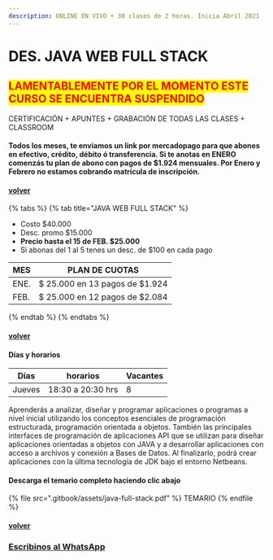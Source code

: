 ```yaml
---
description: ONLINE EN VIVO + 30 clases de 2 horas. Inicia Abril 2021 - Finaliza Enero 2022
---
```


# DES. JAVA WEB FULL STACK

## <mark style="color:red;">LAMENTABLEMENTE POR EL MOMENTO ESTE CURSO SE ENCUENTRA SUSPENDIDO</mark>

CERTIFICACIÓN + APUNTES + GRABACIÓN DE TODAS LAS CLASES + CLASSROOM

#### Todos los meses, te enviamos un link por mercadopago para que abones en efectivo, crédito, débito ó transferencia. Si te anotas en ENERO comenzás tu plan de abono con pagos de $1.924 mensuales. Por Enero y Febrero no estamos cobrando matrícula de inscripción.

#### [volver](./)

{% tabs %}
{% tab title="JAVA WEB FULL STACK" %}
* Costo $40.000
* Desc. promo  $15.000
* **Precio hasta el 15 de FEB. $25.000**
* Si abonas del 1 al 5 tenes un desc. de $100 en cada pago

| MES  | PLAN DE CUOTAS                 |
| ---- | ------------------------------ |
| ENE. | $ 25.000 en 13 pagos de $1.924 |
| FEB. | $ 25.000 en 12 pagos de $2.084 |
{% endtab %}
{% endtabs %}

#### [volver](./)

#### Días y horarios

| Días   | horarios          | Vacantes |
| ------ | ----------------- | -------- |
| Jueves | 18:30 a 20:30 hrs | 8        |

Aprenderás a analizar, diseñar y programar aplicaciones o programas a nivel inicial utilizando los conceptos esenciales de programación estructurada, programación orientada a objetos. También las principales interfaces de programación de aplicaciones API que se utilizan para diseñar aplicaciones orientadas a objetos con JAVA y a desarrollar aplicaciones con acceso a archivos y conexión a Bases de Datos. Al finalizarlo, podrá crear aplicaciones con la última tecnología de JDK bajo el entorno Netbeans.

#### Descarga el temario completo haciendo clic abajo

{% file src=".gitbook/assets/java-full-stack.pdf" %}
TEMARIO
{% endfile %}

#### [volver](./)

### [Escribinos al WhatsApp](http://wa.me/5491164622877?text=Me%20interesa%20el%20curso%20de%20Java%20Full)
